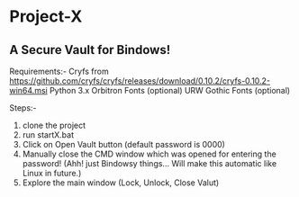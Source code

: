 # Project-X
## A Secure Vault for Bindows!

Requirements:-
Cryfs from https://github.com/cryfs/cryfs/releases/download/0.10.2/cryfs-0.10.2-win64.msi
Python 3.x
Orbitron Fonts (optional)
URW Gothic Fonts (optional)

Steps:-
1. clone the project
2. run startX.bat
3. Click on Open Vault button (default password is 0000)
4. Manually close the CMD window which was opened for entering the password! (Ahh! just Bindowsy things... Will make this automatic like Linux in future.)
5. Explore the main window (Lock, Unlock, Close Valut)
